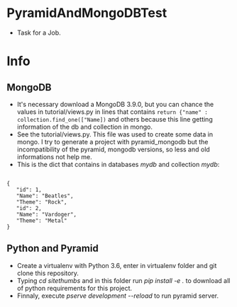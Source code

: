 # PyramidAndMongoDBTest

* Task for a Job. 

# Info

## MongoDB

* It's necessary download a MongoDB 3.9.0, but you can chance the values in tutorial/views.py in lines that contains ``return {"name" : collection.find_one(["Name])`` and others because this line getting information of the db and collection in mongo. 
* See the tutorial/views.py. This file was used to create some data in mongo. I try to generate a project with pyramid_mongodb but the incompatibility of the pyramid, mongodb versions, so less and old informations not help me.
* This is the dict that contains in databases *mydb* and collection *mydb*:

```

{
   "id": 1, 
   "Name": "Beatles", 
   "Theme": "Rock",
   "id": 2, 
   "Name": "Vardoger", 
   "Theme": "Metal"
}

```

## Python and Pyramid

* Create a virtualenv with Python 3.6, enter in virtualenv folder and git clone this repository.
* Typing *cd sitethumbs* and in this folder run *pip install -e .* to download all of python requirements for this project.
* Finnaly, execute *pserve development --reload* to run pyramid server.

